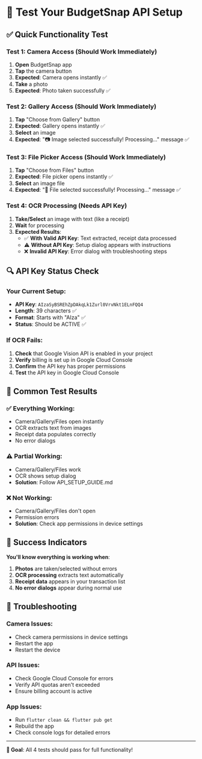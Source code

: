 # 🧪 Test Your BudgetSnap API Setup

## ✅ Quick Functionality Test

### Test 1: Camera Access (Should Work Immediately)
1. **Open** BudgetSnap app
2. **Tap** the camera button
3. **Expected**: Camera opens instantly ✅
4. **Take** a photo
5. **Expected**: Photo taken successfully ✅

### Test 2: Gallery Access (Should Work Immediately)  
1. **Tap** "Choose from Gallery" button
2. **Expected**: Gallery opens instantly ✅
3. **Select** an image
4. **Expected**: "📷 Image selected successfully! Processing..." message ✅

### Test 3: File Picker Access (Should Work Immediately)
1. **Tap** "Choose from Files" button  
2. **Expected**: File picker opens instantly ✅
3. **Select** an image file
4. **Expected**: "📁 File selected successfully! Processing..." message ✅

### Test 4: OCR Processing (Needs API Key)
1. **Take/Select** an image with text (like a receipt)
2. **Wait** for processing
3. **Expected Results**:
   - ✅ **With Valid API Key**: Text extracted, receipt data processed
   - ⚠️ **Without API Key**: Setup dialog appears with instructions
   - ❌ **Invalid API Key**: Error dialog with troubleshooting steps

## 🔍 API Key Status Check

### Your Current Setup:
- **API Key**: `AIzaSyBSREhZpDAkqLk1Zurl0VrvNkt1ELnFQQ4`
- **Length**: 39 characters ✅
- **Format**: Starts with "AIza" ✅
- **Status**: Should be ACTIVE ✅

### If OCR Fails:
1. **Check** that Google Vision API is enabled in your project
2. **Verify** billing is set up in Google Cloud Console
3. **Confirm** the API key has proper permissions
4. **Test** the API key in Google Cloud Console

## 🚨 Common Test Results

### ✅ Everything Working:
- Camera/Gallery/Files open instantly
- OCR extracts text from images
- Receipt data populates correctly
- No error dialogs

### ⚠️ Partial Working:
- Camera/Gallery/Files work
- OCR shows setup dialog
- **Solution**: Follow API_SETUP_GUIDE.md

### ❌ Not Working:
- Camera/Gallery/Files don't open
- Permission errors
- **Solution**: Check app permissions in device settings

## 📱 Success Indicators

**You'll know everything is working when**:
1. **Photos** are taken/selected without errors
2. **OCR processing** extracts text automatically
3. **Receipt data** appears in your transaction list
4. **No error dialogs** appear during normal use

## 🔧 Troubleshooting

### Camera Issues:
- Check camera permissions in device settings
- Restart the app
- Restart the device

### API Issues:
- Check Google Cloud Console for errors
- Verify API quotas aren't exceeded
- Ensure billing account is active

### App Issues:
- Run `flutter clean && flutter pub get`
- Rebuild the app
- Check console logs for detailed errors

---

**🎯 Goal**: All 4 tests should pass for full functionality! 